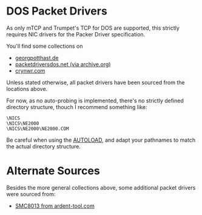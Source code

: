 # DOS Packet Drivers

As only mTCP and Trumpet's TCP for DOS are supported,
this strictly requires NIC drivers for the Packer Driver specification.

You'll find some collections on

* [georgpotthast.de](http://www.georgpotthast.de/sioux/packet.htm)
* [packetdriversdos.net (via archive.org)](https://web.archive.org/web/20240204203534/http://packetdriversdos.net/)
* [crynwr.com](http://crynwr.com/drivers/)

Unless stated otherwise, all packet drivers have been sourced from the locations above.

For now, as no auto-probing is implemented, there's no strictly defined
directory structure, thouch I recommend something like:

```
\NICS
\NICS\NE2000
\NICS\NE2000\NE2000.COM
```

Be careful when using the [AUTOLOAD](../README.md#auto-loading-of-nic-packet-drivers),
and adapt your pathnames to match the actual directory structure.


# Alternate Sources

Besides the more general collections above, some additional packet drivers
were sourced from:

* [SMC8013 from ardent-tool.com](https://ardent-tool.com/NIC/SMC_8013.html)

